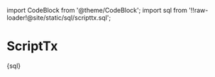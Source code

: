 import CodeBlock from '@theme/CodeBlock';
import sql from '!!raw-loader!@site/static/sql/scripttx.sql';

# ScriptTx

<CodeBlock className='language-sql'>{sql}</CodeBlock>
